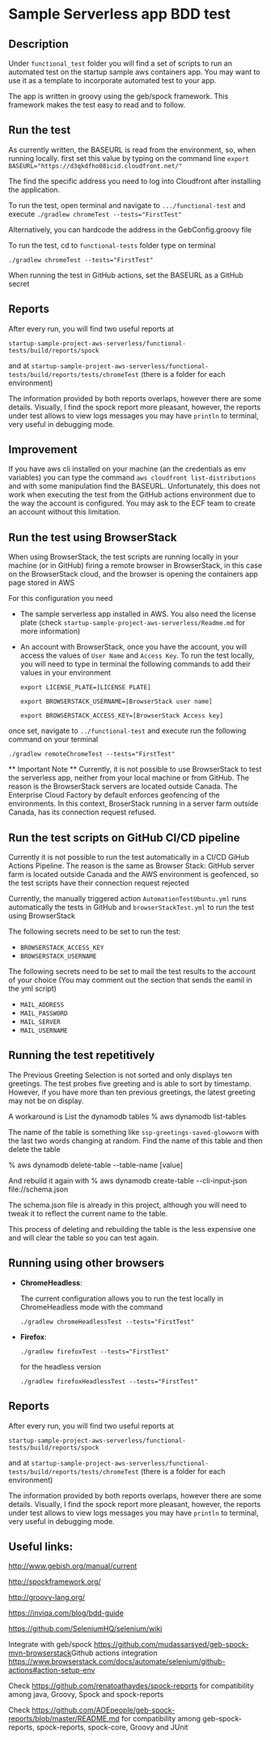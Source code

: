 # Sample Serverless app BDD test
## Description
Under `functional_test` folder you will find a set of scripts to run an automated test on the startup sample aws containers app. You may want to use it as a template to incorporate automated test to your app.

The app is written in groovy using the geb/spock framework. This framework makes the test easy to read and to follow.

## Run the test
As currently written, the BASEURL is read from the environment, so, when running locally.  first set this value by typing on the command line 
`export BASEURL="https://d3qkdfho08icid.cloudfront.net/"`

The find the specific address you need to log into Cloudfront after installing the application. 

To run the test, open terminal and navigate to `.../functional-test` and execute 
`./gradlew chromeTest --tests="FirstTest"`

Alternatively, you can hardcode the address in the GebConfig.groovy file

To run the test, cd to `functional-tests` folder type on terminal

  `./gradlew chromeTest --tests="FirstTest"`



When running the test in GitHub actions, set the BASEURL as a GitHub secret


## Reports
After every run, you will find two useful reports at

`startup-sample-project-aws-serverless/functional-tests/build/reports/spock`

and at 
`startup-sample-project-aws-serverless/functional-tests/build/reports/tests/chromeTest`
(there is a folder for each environment)

The information provided by both reports overlaps, however there are some details. Visually, I find the spock report more pleasant, however, the reports under test allows to view logs messages you may have `println` to terminal, very useful in debugging mode.  

## Improvement
If you have aws cli installed on your machine (an the credentials as env variables) you can type the command
`aws cloudfront list-distributions`
and with some manipulation find the BASEURL. Unfortunately, this does not work when executing the test from the GitHub actions environment due to the way the account is configured. You may ask to the ECF team to create an account without this limitation.


## Run the test using BrowserStack
When using BrowserStack, the test scripts are running locally in your machine (or in GitHub) firing a remote browser in BrowserStack, in this case on the BrowserStack cloud, and the browser is opening the containers app page stored in AWS

For this configuration you need 
- The sample serverless app installed in AWS. You also need the license plate (check `startup-sample-project-aws-serverless/Readme.md` for more information)

- An account with BrowserStack, once you have the account, you will access the values of `User Name` and `Access Key`. To run the test locally, you will need to type in terminal the following commands to add their values in your environment

  `export LICENSE_PLATE=[LICENSE PLATE]`
  
  `export BROWSERSTACK_USERNAME=[BrowserStack user name]`
  
  `export BROWSERSTACK_ACCESS_KEY=[BrowserStack Access key]`

once set, navigate to `../functional-test` and execute run the following command on your terminal

`./gradlew remoteChromeTest --tests="FirstTest"`


** Important Note **
Currently, it is not possible to use BrowserStack to test the serverless app, neither from your local machine or from GitHub. The reason is the BrowserStack servers are located outside Canada. The Enterprise Cloud Factory by default enforces geofencing of the environments. In this context, BroserStack running in a server farm outside Canada, has its connection request refused. 


## Run the test scripts on GitHub CI/CD pipeline
Currently it is not possible to run the test automatically in a CI/CD GiHub Actions Pipeline. The reason is the same as Browser Stack: GitHub server farm is located outside Canada and the AWS environment is geofenced, so the test scripts have their connection request rejected

Currently, the manually triggered action `AutomationTestUbuntu.yml` runs automatically the tests in GitHub and `browserStackTest.yml` to run the test using BrowserStack

The following secrets need to be set to run the test:

- `BROWSERSTACK_ACCESS_KEY`
- `BROWSERSTACK_USERNAME`

The following secrets need to be set to mail the test results to the account of your choice (You may comment out the section that sends the eamil in the yml script)
- `MAIL_ADDRESS`
- `MAIL_PASSWORD`
- `MAIL_SERVER`
- `MAIL_USERNAME`


## Running the test repetitively
The Previous Greeting Selection is not sorted and only displays ten greetings. The test probes five greeting and is able to sort by timestamp. However, if you have more than ten previous greetings, the latest greeting may not be on display.

A workaround is
List the dynamodb tables
	% aws dynamodb list-tables

The name of the table is something like `ssp-greetings-saved-glowworm` with the last two words changing at random. Find the name of this table and then delete the table

  % aws dynamodb delete-table --table-name [value] 

And rebuild it again with 
  % aws dynamodb create-table --cli-input-json file://schema.json

The schema.json file is already in this project, although you will need to tweak it to reflect the current name to the table.

This process of deleting and rebuilding the table is the less expensive one and will clear the table so you can test again.

## Running using other browsers
- **ChromeHeadless**: 

  The current configuration allows you to run the test locally in ChromeHeadless mode with the command

  `./gradlew chromeHeadlessTest --tests="FirstTest"`

- **Firefox**: 

  `./gradlew firefoxTest --tests="FirstTest"`

  for the headless version

  `./gradlew firefoxHeadlessTest --tests="FirstTest"`



## Reports
After every run, you will find two useful reports at

`startup-sample-project-aws-serverless/functional-tests/build/reports/spock`

and at 
`startup-sample-project-aws-serverless/functional-tests/build/reports/tests/chromeTest`
(there is a folder for each environment)

The information provided by both reports overlaps, however there are some details. Visually, I find the spock report more pleasant, however, the reports under test allows to view logs messages you may have `println` to terminal, very useful in debugging mode.  

## Useful links:

<http://www.gebish.org/manual/current>

<http://spockframework.org/>

<http://groovy-lang.org/>

<https://inviqa.com/blog/bdd-guide>

<https://github.com/SeleniumHQ/selenium/wiki>


Integrate with geb/spock
https://github.com/mudassarsyed/geb-spock-mvn-browserstack
​
Github actions integration
https://www.browserstack.com/docs/automate/selenium/github-actions#action-setup-env


Check https://github.com/renatoathaydes/spock-reports for compatibility among java, Groovy, Spock and spock-reports

Check https://github.com/AOEpeople/geb-spock-reports/blob/master/README.md for compatibility among geb-spock-reports,	spock-reports,	spock-core,	Groovy and JUnit
